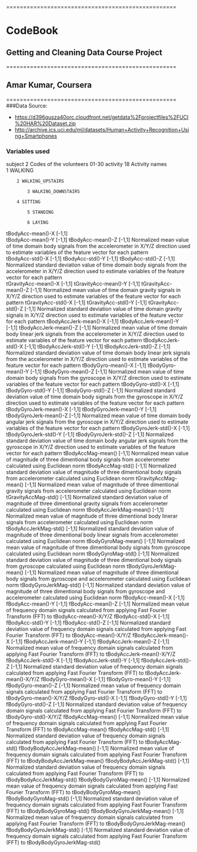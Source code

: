 ==================================================
#  CodeBook
## Getting and Cleaning Data Course Project
==================================================
## Amar Kumar, Coursera
==================================================
###Data Source:
* https://d396qusza40orc.cloudfront.net/getdata%2Fprojectfiles%2FUCI%20HAR%20Dataset.zip
* http://archive.ics.uci.edu/ml/datasets/Human+Activity+Recognition+Using+Smartphones
 
### Variables used

subject			2
	Codes of the volunteers 
	01-30
activity		18
	Activity names	
		1 WALKING

		2 WALKING_UPSTAIRS
		
            3 WALKING_DOWNSTAIRS

		4 SITTING
		
            5 STANDING
		
            6 LAYING

tBodyAcc-mean()-X	[-1,1]		
tBodyAcc-mean()-Y	[-1,1]
tBodyAcc-mean()-Z	[-1,1]
	Normalized mean value of time domain body signals from the accelerometer in X/Y/Z direction used to estimate variables of the feature vector for each pattern  
tBodyAcc-std()-X	[-1,1]
tBodyAcc-std()-Y	[-1,1]
tBodyAcc-std()-Z	[-1,1]
	Normalized standard deviation value of time domain body signals from the accelerometer in X/Y/Z direction used to estimate variables of the feature vector for each pattern  
tGravityAcc-mean()-X	[-1,1]
tGravityAcc-mean()-Y	[-1,1]
tGravityAcc-mean()-Z	[-1,1]
	Normalized mean value of time domain gravity signals in X/Y/Z direction used to estimate variables of the feature vector for each pattern 
tGravityAcc-std()-X	[-1,1]
tGravityAcc-std()-Y	[-1,1]
tGravityAcc-std()-Z	[-1,1]
	Normalized standard deviation value of time domain gravity signals in X/Y/Z direction used to estimate variables of the feature vector for each pattern 
tBodyAccJerk-mean()-X	[-1,1]
tBodyAccJerk-mean()-Y	[-1,1]
tBodyAccJerk-mean()-Z	[-1,1]
	Normalized mean value of time domain body linear jerk signals from the accelerometer in X/Y/Z direction used to estimate variables of the feature vector for each pattern
tBodyAccJerk-std()-X	[-1,1]
tBodyAccJerk-std()-Y	[-1,1]
tBodyAccJerk-std()-Z	[-1,1]
	Normalized standard deviation value of time domain body linear jerk signals from the accelerometer in X/Y/Z direction used to estimate variables of the feature vector for each pattern
tBodyGyro-mean()-X	[-1,1]
tBodyGyro-mean()-Y	[-1,1]
tBodyGyro-mean()-Z	[-1,1]
	Normalized mean value of time domain body signals from the gyroscope in X/Y/Z direction used to estimate variables of the feature vector for each pattern
tBodyGyro-std()-X	[-1,1]
tBodyGyro-std()-Y	[-1,1]
tBodyGyro-std()-Z	[-1,1]
	Normalized standard deviation value of time domain body signals from the gyroscope in X/Y/Z direction used to estimate variables of the feature vector for each pattern
tBodyGyroJerk-mean()-X	[-1,1]
tBodyGyroJerk-mean()-Y	[-1,1]
tBodyGyroJerk-mean()-Z	[-1,1]
	Normalized mean value of time domain body angular jerk signals from the gyroscope in X/Y/Z direction used to estimate variables of the feature vector for each pattern
tBodyGyroJerk-std()-X	[-1,1]
tBodyGyroJerk-std()-Y	[-1,1]
tBodyGyroJerk-std()-Z	[-1,1]
	Normalized standard deviation value of time domain body angular jerk signals from the gyroscope in X/Y/Z direction used to estimate variables of the feature vector for each pattern
tBodyAccMag-mean()	[-1,1]
	Normalized mean value of magnitude of three dimentional body signals from accelerometer calculated using Euclidean norm 
tBodyAccMag-std()	[-1,1]
	Normalized standard deviation value of magnitude of three dimentional body signals from accelerometer  calculated using Euclidean norm
tGravityAccMag-mean()	[-1,1]
	Normalized mean value of magnitude of three dimentional gravity signals from accelerometer  calculated using Euclidean norm 
tGravityAccMag-std()	[-1,1]
	Normalized standard deviation value of magnitude of three dimentional gravity signals from accelerometer calculated using Euclidean norm
tBodyAccJerkMag-mean()	[-1,1]
	Normalized mean value of magnitude of three dimentional body linerar signals from accelerometer calculated using Euclidean norm 
tBodyAccJerkMag-std()	[-1,1]
	Normalized standard deviation value of magnitude of three dimentional body linear signals from accelerometer calculated using Euclidean norm
tBodyGyroMag-mean()	[-1,1]
	Normalized mean value of magnitude of three dimentional body signals from gyroscope calculated using Euclidean norm 
tBodyGyroMag-std()	[-1,1]
	Normalized standard deviation value of magnitude of three dimentional body signals from gyroscope calculated using Euclidean norm
tBodyGyroJerkMag-mean()	[-1,1]
	Normalized mean value of magnitude of three dimentional body signals from gyroscope and accelerometer calculated using Euclidean norm 
tBodyGyroJerkMag-std()	[-1,1]
	Normalized standard deviation value of magnitude of three dimentional body signals from gyroscope and accelerometer calculated using Euclidean norm 
fBodyAcc-mean()-X	[-1,1]
fBodyAcc-mean()-Y	[-1,1]
fBodyAcc-mean()-Z	[-1,1]
	Normalized mean value of frequency domain signals calculated from applying Fast Fourier Transform (FFT) to tBodyAcc-mean()-X/Y/Z
fBodyAcc-std()-X	[-1,1]
fBodyAcc-std()-Y	[-1,1]
fBodyAcc-std()-Z	[-1,1]
	Normalized standard deviation value of frequency domain signals calculated from applying Fast Fourier Transform (FFT) to tBodyAcc-mean()-X/Y/Z
fBodyAccJerk-mean()-X	[-1,1]
fBodyAccJerk-mean()-Y	[-1,1]
fBodyAccJerk-mean()-Z	[-1,1]
	Normalized mean value of frequency domain signals calculated from applying Fast Fourier Transform (FFT) to tBodyAccJerk-mean()-X/Y/Z
fBodyAccJerk-std()-X	[-1,1]
fBodyAccJerk-std()-Y	[-1,1]
fBodyAccJerk-std()-Z	[-1,1]
	Normalized standard deviation value of frequency domain signals calculated from applying Fast Fourier Transform (FFT) to tBodyAccJerk-mean()-X/Y/Z
fBodyGyro-mean()-X	[-1,1]
fBodyGyro-mean()-Y	[-1,1]
fBodyGyro-mean()-Z	[-1,1]
	Normalized mean value of frequency domain signals calculated from applying Fast Fourier Transform (FFT) to tBodyGyro-mean()-X/Y/Z
fBodyGyro-std()-X	[-1,1]
fBodyGyro-std()-Y	[-1,1]
fBodyGyro-std()-Z	[-1,1]
	Normalized standard deviation value of frequency domain signals calculated from applying Fast Fourier Transform (FFT) to tBodyGyro-std()-X/Y/Z
fBodyAccMag-mean()	[-1,1]
	Normalized mean value of frequency domain signals calculated from applying Fast Fourier Transform (FFT) to tBodyAccMag-mean()
fBodyAccMag-std()	[-1,1]
	Normalized standard deviation value of frequency domain signals calculated from applying Fast Fourier Transform (FFT) to tBodyAccMag-std()
fBodyBodyAccJerkMag-mean()	[-1,1]
	Normalized mean value of frequency domain signals calculated from applying Fast Fourier Transform (FFT) to tBodyBodyAccJerkMag-mean()
fBodyBodyAccJerkMag-std()	[-1,1]
	Normalized standard deviation value of frequency domain signals calculated from applying Fast Fourier Transform (FFT) to tBodyBodyAccJerkMag-std()
fBodyBodyGyroMag-mean()		[-1,1]
	Normalized mean value of frequency domain signals calculated from applying Fast Fourier Transform (FFT) to tBodyBodyGyroMag-mean()
fBodyBodyGyroMag-std()		[-1,1]
	Normalized standard deviation value of frequency domain signals calculated from applying Fast Fourier Transform (FFT) to tBodyBodyGyroMag-std()
fBodyBodyGyroJerkMag-mean()	[-1,1]	
	Normalized mean value of frequency domain signals calculated from applying Fast Fourier Transform (FFT) to tBodyBodyGyroJerkMag-mean()
fBodyBodyGyroJerkMag-std()	[-1,1]
	Normalized standard deviation value of frequency domain signals calculated from applying Fast Fourier Transform (FFT) to tBodyBodyGyroJerkMag-std()



